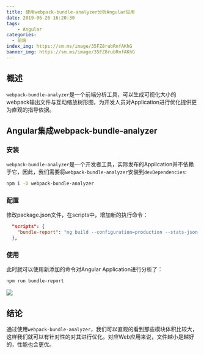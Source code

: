 ```yaml
---
title: 使用webpack-bundle-analyzer分析Angular应用
date: 2019-06-26 16:20:30
tags:
    - Angular
categories:
  - 前端
index_img: https://sm.ms/image/35FZ8rubRnfAKhG
banner_img: https://sm.ms/image/35FZ8rubRnfAKhG
---
```


## 概述

`webpack-bundle-analyzer`是一个前端分析工具，可以生成可视化大小的webpack输出文件与互动缩放树形图，为开发人员对Application进行优化提供更为直观的指导依据。

## Angular集成webpack-bundle-analyzer

### 安装
`webpack-bundle-analyzer`是一个开发者工具，实际发布的Application并不依赖于它，因此，我们需要将`webpack-bundle-analyzer`安装到`devDependencies`:

```bash
npm i -D webpack-bundle-analyzer
```

### 配置

修改package.json文件，在scripts中，增加新的执行命令：

```json
  "scripts": {
    "bundle-report": "ng build --configuration=production --stats-json && webpack-bundle-analyzer dist/stats.json"
  },
```

### 使用

此时就可以使用新添加的命令对Angular Application进行分析了：

```bash
npm run bundle-report
```

![](https://cdn.nlark.com/yuque/0/2019/png/269363/1561538113639-assets/web-upload/c6b3fa2a-2b5f-44aa-b14b-27d5f1cbe0e8.png)


## 结论
通过使用`webpack-bundle-analyzer`，我们可以直观的看到那些模块体积比较大，这样我们就可以有针对性的对其进行优化。对应Web应用来说，文件越小是越好的，性能也会更优。
